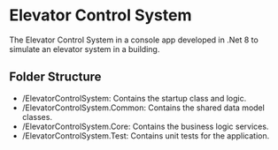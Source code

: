 # Elevator Control System

The Elevator Control System in a console app developed in .Net 8 to simulate an elevator system in a building.

## Folder Structure

  - /ElevatorControlSystem: Contains the startup class and logic.
  - /ElevatorControlSystem.Common: Contains the shared data model classes.
  - /ElevatorControlSystem.Core: Contains the business logic services.
  - /ElevatorControlSystem.Test: Contains unit tests for the application.